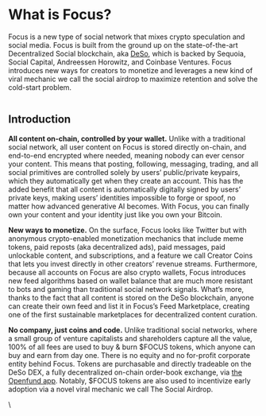# What is Focus?

Focus is a new type of social network that mixes crypto speculation and social media. Focus is built from the ground up on the state-of-the-art Decentralized Social blockchain, aka [DeSo](https://deso.com), which is backed by Sequoia, Social Capital, Andreessen Horowitz, and Coinbase Ventures. Focus introduces new ways for creators to monetize and leverages a new kind of viral mechanic we call the social airdrop to maximize retention and solve the cold-start problem.

<figure><img src="https://lh7-rt.googleusercontent.com/docsz/AD_4nXeLi6tcVR_rRNcR6k8MF_L13o6mZgux0Q8JnN-dj8ICm7rNBZ1x3iXIaMJ8xE4ibTRrod8bSqiNHCrI2nnV663nVo4uVMn5Fm-kvFv_EVZUJLd_QLm1wxJVBC_kY4tZKtzho3f3AXy-HB2DVKlv?key=OiaN1IqwlJgquq4Id8kYZA" alt=""><figcaption></figcaption></figure>

## Introduction

**All content on-chain, controlled by your wallet.** Unlike with a traditional social network, all user content on Focus is stored directly on-chain, and end-to-end encrypted where needed, meaning nobody can ever censor your content. This means that posting, following, messaging, trading, and all social primitives are controlled solely by users’ public/private keypairs, which they automatically get when they create an account. This has the added benefit that all content is automatically digitally signed by users’ private keys, making users’ identities impossible to forge or spoof, no matter how advanced generative AI becomes. With Focus, you can finally own your content and your identity just like you own your Bitcoin.

**New ways to monetize.** On the surface, Focus looks like Twitter but with anonymous crypto-enabled monetization mechanics that include meme tokens, paid reposts (aka decentralized ads), paid messages, paid unlockable content, and subscriptions, and a feature we call Creator Coins that lets you invest directly in other creators’ revenue streams. Furthermore, because all accounts on Focus are also crypto wallets, Focus introduces new feed algorithms based on wallet balance that are much more resistant to bots and gaming than traditional social network signals. What’s more, thanks to the fact that all content is stored on the DeSo blockchain, anyone can create their own feed and list it in Focus’s Feed Marketplace, creating one of the first sustainable marketplaces for decentralized content curation.

**No company, just coins and code.** Unlike traditional social networks, where a small group of venture capitalists and shareholders capture all the value, 100% of all fees are used to buy & burn $FOCUS tokens, which anyone can buy and earn from day one. There is no equity and no for-profit corporate entity behind Focus. Tokens are purchasable and directly tradeable on the DeSo DEX, a fully decentralized on-chain order-book exchange, via [the Openfund app](https://openfund.com/trade/focus). Notably, $FOCUS tokens are also used to incentivize early adoption via a novel viral mechanic we call The Social Airdrop.

\
